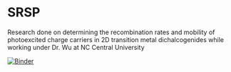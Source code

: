 # SRSP
Research done on determining the recombination rates and mobility of photoexcited charge carriers in 2D transition metal dichalcogenides while working under Dr. Wu at NC Central University

[![Binder](https://mybinder.org/badge_logo.svg)](https://mybinder.org/v2/gh/AkashMullick/SRSP/master)
